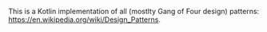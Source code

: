 This is a Kotlin implementation of all (mostlty Gang of Four design) patterns: https://en.wikipedia.org/wiki/Design_Patterns.
